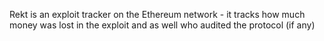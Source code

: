 Rekt is an exploit tracker on the Ethereum network - it tracks how much money was lost in the exploit and as well who audited the protocol (if any)